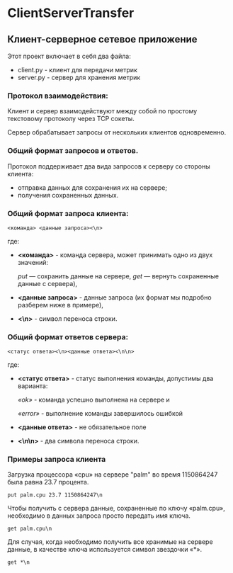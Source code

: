 # ClientServerTransfer

## Клиент-серверное сетевое приложение

Этот проект включает в себя два файла:
* client.py - клиент для передачи метрик
* server.py - сервер для хранения метрик

### Протокол взаимодействия:

Клиент и сервер взаимодействуют между собой по простому текстовому протоколу через TCP сокеты.

Сервер обрабатывает запросы от нескольких клиентов одновременно.

### Общий формат запросов и ответов.

Протокол поддерживает два вида запросов к серверу со стороны клиента:
* отправка данных для сохранения их на сервере;
* получения сохраненных данных.

### Общий формат запроса клиента:

`<команда> <данные запроса><\n>`

где:

- **<команда>** - команда сервера, может принимать одно из двух значений: 
  
    *put* — сохранить данные на сервере, *get* — вернуть сохраненные данные с сервера),

- **<данные запроса>** - данные запроса (их формат мы подробно разберем ниже в примере),

- **<\n>** - символ переноса строки.

### Общий формат ответов сервера: 

`<статус ответа><\n><данные ответа><\n\n>`

где:

- **<статус ответа>** - статус выполнения команды, допустимы два варианта:
  
    *«ok»* - команда успешно выполнена на сервере и
  
    *«error»* - выполнение команды завершилось ошибкой

- **<данные ответа>** - не обязательное поле

- **<\n\n>** - два символа переноса строки.

### Примеры запроса клиента
    
Загрузка процессора «cpu» на сервере "palm" во время 1150864247 была равна 23.7 процента.

`put palm.cpu 23.7 1150864247\n`

Чтобы получить с сервера данные, сохраненные по ключу «palm.cpu», необходимо в данных запроса просто передать имя ключа.

`get palm.cpu\n`

Для случая, когда необходимо получить все хранимые на сервере данные, в качестве ключа используется символ звездочки «*».

`get *\n`
